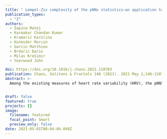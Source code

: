 ```yaml
---
title: " Lempel-Ziv complexity of the pNNx statistics–an application to neonatal stress "
publication_types:
  - "2"
authors:
  - Šapina Matej
  - Karmakar Chandan Kumar
  - Kramarić Karolina
  - Kośmider Marcin
  - Garcin Matthieu
  - Brdarić Dario
  - Milas Krešimir
  - Yearwood John

doi: https://doi.org/10.1016/j.chaos.2021.110703
publication: Chaos, Solitons & Fractals 146 (2021). 2021 May 1;146:110703..
abstract: >-
  Among the existing measures of heart rate variability (HRV), the pNN50 statistics is one of the most commonly reported. However, it is only a single member of a much larger family of HRV measures – the pNN statistics. In this research pNN was further extended, combining it with the Lempel-Ziv complexity (LZ76) in a controlled neonatal stress framework. Two different types of stress stimuli on forty healthy newborns – a routine heel stick blood sampling, and a dull heel pressure stimulation – were considered by recording time intervals between heartbeats. Instead of relying on a single value, the entire spectrum from pNN1 to pNN100 was calculated, along with LZ76 derived from binarized sequences for each NN. The results of this study show a downward shift of the pNN curves when newborns are stressed, with reduced LZ76 complexity when stressed. When ROC curves were utilized for the pNN statistics and LZ76, however, the highest AUC values were observed when both measures were combined, with the highest AUC values of 0.88 (0.80-0.94) and 0.85 (0.74-0.91) for discriminating resting states from stress phases. Combining the widely used pNN statistics with LZ76 extends the existing HRV toolbox, and shows a promising application in recognizing acute neonatal stress.


draft: false
featured: true
projects: []
image:
  filename: featured
  focal_point: Smart
  preview_only: false
date: 2021-05-01T00:04:04.048Z
---
```

